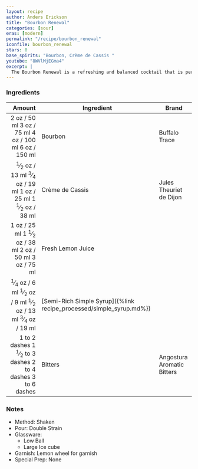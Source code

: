```yaml
---
layout: recipe
author: Anders Erickson
title: "Bourbon Renewal"
categories: [sour]
eras: [modern]
permalink: "/recipe/bourbon_renewal"
iconfile: bourbon_renewal
stars: 0
base_spirits: "Bourbon, Crème de Cassis "
youtube: "8WVlMjEGma4"
excerpt: |
  The Bourbon Renewal is a refreshing and balanced cocktail that is perfect for any occasion. It is also a great way to showcase your favorite bourbon.
---
```


### Ingredients

|                                                                                                                                                                                                                                                                                             Amount | Ingredient                                                          | Brand                      |
| -------------------------------------------------------------------------------------------------------------------------------------------------------------------------------------------------------------------------------------------------------------------------------------------------: | ------------------------------------------------------------------- | -------------------------- |
|                                                                                                                         <span class="onex active">2 oz / 50 ml</span> <span class="onehalfx">3 oz / 75 ml</span> <span class="twox">4 oz / 100 ml</span> <span class="threex">6 oz / 150 ml</span> | Bourbon                                                             | Buffalo Trace              |
|                             <span class="onex active"> <sup>1</sup>&frasl;<sub>2</sub> oz / 13 ml</span> <span class="onehalfx"> <sup>3</sup>&frasl;<sub>4</sub> oz / 19 ml</span> <span class="twox">1 oz / 25 ml</span> <span class="threex">1 <sup>1</sup>&frasl;<sub>2</sub> oz / 38 ml</span> | Crème de Cassis                                                     | Jules Theuriet de Dijon    |
|                                                                                           <span class="onex active">1 oz / 25 ml</span> <span class="onehalfx">1 <sup>1</sup>&frasl;<sub>2</sub> oz / 38 ml</span> <span class="twox">2 oz / 50 ml</span> <span class="threex">3 oz / 75 ml</span> | Fresh Lemon Juice                                                   |
| <span class="onex active"> <sup>1</sup>&frasl;<sub>4</sub> oz / 6 ml</span> <span class="onehalfx"> <sup>1</sup>&frasl;<sub>2</sub> oz / 9 ml</span> <span class="twox"> <sup>1</sup>&frasl;<sub>2</sub> oz / 13 ml</span> <span class="threex"> <sup>3</sup>&frasl;<sub>4</sub> oz / 19 ml</span> | [Semi-Rich Simple Syrup]({%link recipe_processed/simple_syrup.md%}) |
|                                                                                       <span class="onex active">1 to 2 dashes</span> <span class="onehalfx">1 <sup>1</sup>&frasl;<sub>2</sub> to 3 dashes</span> <span class="twox">2 to 4 dashes</span> <span class="threex">3 to 6 dashes</span> | Bitters                                                             | Angostura Aromatic Bitters |

### Notes

- Method: Shaken
- Pour: Double Strain
- Glassware:
  - Low Ball
  - Large Ice cube
- Garnish: Lemon wheel for garnish
- Special Prep: None

<script type="application/ld+json">
{
  "@context": "https://schema.org",
  "@type": "Recipe",
  "author": "{{ page.author }}",
  "description": "{{ page.excerpt | strip_html | replace: '"', "'" }}",
  "image": "{%- for ingredient in site.data[page.iconfile].images.ingredient limit: 1 -%}{{ ingredient.url }}{%- endfor -%}",
  "recipeIngredient": [  " 2 oz Bourbon",
  " 0.5 oz Crème de Cassis",
  " 1 oz Fresh Lemon Juice",
  "0.25 oz Semi-Rich Simple Syrup",
  "1 to 2 dashes Bitters"],
  "name": "{{ page.title }}",
  "recipeInstructions": "  {
    '@type': 'HowToStep',
    'text': '- Method: Shaken
'
  },  {
    '@type': 'HowToStep',
    'text': '- Pour: Double Strain
'
  },  {
    '@type': 'HowToStep',
    'text': '- Glassware:
'
  },  {
    '@type': 'HowToStep',
    'text': '  - Low Ball
'
  },  {
    '@type': 'HowToStep',
    'text': '  - Large Ice cube
'
  },  {
    '@type': 'HowToStep',
    'text': '- Garnish: Lemon wheel for garnish
'
  },  {
    '@type': 'HowToStep',
    'text': '- Special Prep: None
'
  }",
  "recipeYield": "1 cocktail",
  "recipeCategory": "cocktail"
}
</script>
